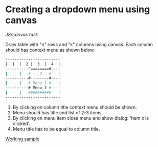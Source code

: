 # Creating a dropdown menu using canvas

*JS/canvas task*

Draw table with "n" rows and "k" columns using canvas.
Each column should has context menu as shown below.

```sh
------------------------
|  1  |  2 |  3  |  4  |
----------^========#----
|     |   #    2   #   |
----------#--------#----
|     |   # Menu 1 #   |
----------# Menu 2 #----
|     |   ##########   |
------------------------
```

1. By clicking on column title context menu should be shown.
2. Menu should has title and list of 2-3 items.
3. By clicking on menu item close menu and show dialog: 'Item x is clicked'.
4. Menu title has to be equal to column title.

[Working sample](http://ivankuzin.ru/canvas/)
